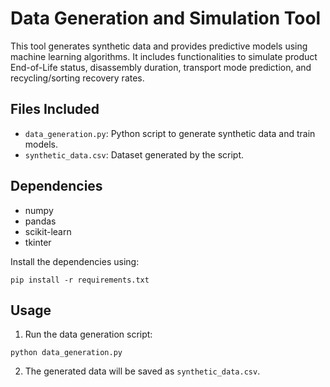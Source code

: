 
# Data Generation and Simulation Tool

This tool generates synthetic data and provides predictive models using machine learning algorithms.
It includes functionalities to simulate product End-of-Life status, disassembly duration, transport mode prediction, and recycling/sorting recovery rates.

## Files Included

- `data_generation.py`: Python script to generate synthetic data and train models.
- `synthetic_data.csv`: Dataset generated by the script.

## Dependencies

- numpy
- pandas
- scikit-learn
- tkinter

Install the dependencies using:
```
pip install -r requirements.txt
```

## Usage

1. Run the data generation script:
```
python data_generation.py
```

2. The generated data will be saved as `synthetic_data.csv`.
    